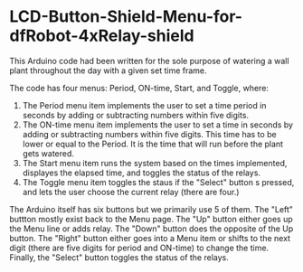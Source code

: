# LCD-Button-Shield-Menu-for-dfRobot-4xRelay-shield

This Arduino code had been written for the sole purpose of watering a wall plant throughout the day with a given set time frame.

The code has four menus: Period, ON-time, Start, and Toggle, where:
1. The Period menu item implements the user to set a time period in seconds by adding or subtracting numbers within five digits.
2. The ON-time menu item implements the user to set a time in seconds by adding or subtracting numbers within five digits. This time has to be lower or equal to the Period. It is the time that will run before the plant gets watered.
3. The Start menu item runs the system based on the times implemented, displayes the elapsed time, and toggles the status of the relays.
4. The Toggle menu item toggles the staus if the "Select" button s pressed, and lets the user choose the current relay (there are four.)

The Arduino itself has six buttons but we primarily use 5 of them. The "Left" buttton mostly exist back to the Menu page. The "Up" button either goes up the Menu line or adds relay. The "Down" button does the opposite of the Up button. The "Right" button either goes into a Menu item or shifts to the next digit (there are five digits for period and ON-time) to change the time. Finally, the "Select" button toggles the status of the relays.
